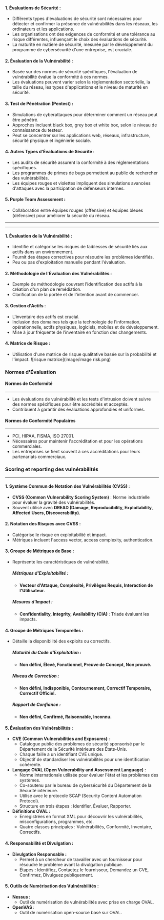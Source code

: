 
#### 1. **Évaluations de Sécurité :**

- Différents types d'évaluations de sécurité sont nécessaires pour détecter et confirmer la présence de vulnérabilités dans les réseaux, les ordinateurs et les applications.
- Les organisations ont des exigences de conformité et une tolérance au risque différentes, influençant le choix des évaluations de sécurité.
- La maturité en matière de sécurité, mesurée par le développement du programme de cybersécurité d'une entreprise, est cruciale.

#### 2. **Évaluation de la Vulnérabilité :**

- Basée sur des normes de sécurité spécifiques, l'évaluation de vulnérabilité évalue la conformité à ces normes.
- Les évaluations peuvent varier selon la réglementation sectorielle, la taille du réseau, les types d'applications et le niveau de maturité en sécurité.

#### 3. **Test de Pénétration (Pentest) :**

- Simulations de cyberattaques pour déterminer comment un réseau peut être pénétré.
- Approches incluent black box, grey box et white box, selon le niveau de connaissance du testeur.
- Peut se concentrer sur les applications web, réseaux, infrastructure, sécurité physique et ingénierie sociale.

#### 4. **Autres Types d'Évaluations de Sécurité :**

- Les audits de sécurité assurent la conformité à des réglementations spécifiques.
- Les programmes de primes de bugs permettent au public de rechercher des vulnérabilités.
- Les équipes rouges et violettes impliquent des simulations avancées d'attaques avec la participation de défenseurs internes.

#### 5. **Purple Team Assessment :**

- Collaboration entre équipes rouges (offensive) et équipes bleues (défensive) pour améliorer la sécurité du réseau.

---
---
#### 1. **Évaluation de la Vulnérabilité :**

- Identifie et catégorise les risques de faiblesses de sécurité liés aux actifs dans un environnement.
- Fournit des étapes correctives pour résoudre les problèmes identifiés.
- Peu ou pas d'exploitation manuelle pendant l'évaluation.

#### 2. **Méthodologie de l'Évaluation des Vulnérabilités :**

- Exemple de méthodologie couvrant l'identification des actifs à la création d'un plan de remédiation.
- Clarification de la portée et de l'intention avant de commencer.

#### 3. **Gestion d'Actifs :**

- L'inventaire des actifs est crucial.
- Inclusion des domaines tels que la technologie de l'information, opérationnelle, actifs physiques, logiciels, mobiles et de développement.
- Mise à jour fréquente de l'inventaire en fonction des changements.

#### 4. **Matrice de Risque :**

- Utilisation d'une matrice de risque qualitative basée sur la probabilité et l'impact.
![risque matrice](image/image risk.png)
### Normes d'Évaluation

#### Normes de Conformité
---
- Les évaluations de vulnérabilité et les tests d'intrusion doivent suivre des normes spécifiques pour être accrédités et acceptés.
- Contribuent à garantir des évaluations approfondies et uniformes.

#### Normes de Conformité Populaires
---
- PCI, HIPAA, FISMA, ISO 27001.
- Nécessaires pour maintenir l'accréditation et pour les opérations commerciales.
- Les entreprises se fient souvent à ces accréditations pour leurs partenariats commerciaux.

### Scoring et reporting des vulnérabilités
---

#### **1. Système Commun de Notation des Vulnérabilités (CVSS) :**

- **CVSS (Common Vulnerability Scoring System)** : Norme industrielle pour évaluer la gravité des vulnérabilités.
- Souvent utilisé avec **DREAD (Damage, Reproducibility, Exploitability, Affected Users, Discoverability)**.

#### **2. Notation des Risques avec CVSS :**

- Catégorise le risque en exploitabilité et impact.
- Métriques incluent l'access vector, access complexity, authentication.

#### **3. Groupe de Métriques de Base :**

- Représente les caractéristiques de vulnérabilité.
    
    ##### Métriques d'Exploitabilité :
    
    - **Vecteur d'Attaque, Complexité, Privilèges Requis, Interaction de l'Utilisateur.**
    
    ##### Mesures d'Impact :
    
    - **Confidentiality, Integrity, Availability (CIA) :** Triade évaluant les impacts.

#### **4. Groupe de Métriques Temporelles :**

- Détaille la disponibilité des exploits ou correctifs.
    
    ##### Maturité du Code d'Exploitation :
    
    - **Non défini, Élevé, Fonctionnel, Preuve de Concept, Non prouvé.**
    
    ##### Niveau de Correction :
    
    - **Non défini, Indisponible, Contournement, Correctif Temporaire, Correctif Officiel.**
    
    ##### Rapport de Confiance :
    
    - **Non défini, Confirmé, Raisonnable, Inconnu.**

#### **5. Évaluation des Vulnérabilités :**

- **CVE (Common Vulnerabilities and Exposures) :**
    - Catalogue public des problèmes de sécurité sponsorisé par le Département de la Sécurité intérieure des États-Unis.
    - Chaque faille a un identifiant CVE unique.
    - Objectif de standardiser les vulnérabilités pour une identification cohérente.
- **Langage OVAL (Open Vulnerability and Assessment Language) :**
    - Norme internationale utilisée pour évaluer l'état et les problèmes des systèmes.
    - Co-soutenu par le bureau de cybersécurité du Département de la Sécurité intérieure.
    - Utilisé avec le protocole SCAP (Security Content Automation Protocol).
    - Structure en trois étapes : Identifier, Évaluer, Rapporter.
- **Définitions OVAL :**
    - Enregistrées en format XML pour découvrir les vulnérabilités, misconfigurations, programmes, etc.
    - Quatre classes principales : Vulnérabilités, Conformité, Inventaire, Correctifs.

#### **4. Responsabilité et Divulgation :**

- **Divulgation Responsable :**
    - Permet à un chercheur de travailler avec un fournisseur pour résoudre le problème avant la divulgation publique.
    - Étapes : Identifiez, Contactez le fournisseur, Demandez un CVE, Confirmez, Divulguez publiquement.

#### **5. Outils de Numérisation des Vulnérabilités :**

- **Nessus :**
    - Outil de numérisation de vulnérabilités avec prise en charge OVAL.
- **OpenVAS :**
    - Outil de numérisation open-source basé sur OVAL.


